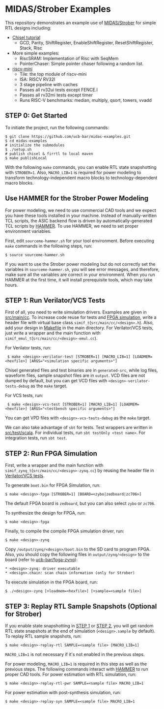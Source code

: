 # MIDAS/Strober Examples
This repository demonstrates an example use of [MIDAS/Strober](https://github.com/ucb-bar/midas-release) for simple RTL designs including:
+ [Chisel tutorial](https://github.com/ucb-bar/chisel-tutorial)
  + GCD, Parity, ShiftRegister, EnableShiftRegister, ResetShiftRegister, Stack, Risc
+ More simple examples:
  + RiscSRAM: Implementation of Risc with SeqMem
  + PointerChaser: Simple pointer chaser following a random list.
+ [riscv-mini](https://github.com/ucb-bar/riscv-mini)
  + Tile: the top module of riscv-mini
  + ISA: RISCV RV32I
  + 3 stage pipeline with caches
  + Passes all rv32ui tests except FENCE.I
  + Passes all rv32mi tests except timer
  + Runs RISC-V benchmarks: median, multiply, qsort, towers, vvadd

## <a name="step0"></a> STEP 0: Get Started
To initiate the project, run the following commands:

    $ git clone https://github.com/ucb-bar/midas-examples.git
    $ cd midas-examples
    # initialize the submodules
    $ ./setup.sh
    # publish chisel & firrtl to local maven
    $ make publishLocal

With the following `make` commands, you can enable RTL state snapshotting with `STROBER=1`. Also, `MACRO_LIB=1` is required for power modeling to transform technology-independent macro blocks to technology-dependent macro blocks.

## <a name="hammer"></a> Use HAMMER for the Strober Power Modeling

For power modeling, we need to use commercial CAD tools and we expect you have these tools installed in your machine. Instead of manually-written TCL scripts, the ASIC backend flow is driven by automatically-generated TCL scripts by [HAMMER](https://github.com/ucb-bar/hammer.git). To use HAMMER, we need to set proper environment variables.

First, edit `sourceme-hammer.sh` for your tool environment. Before executing `make` commands in the following steps, run:

    $ source sourceme-hammer.sh
    
If you want to use the Strober power modeling but do not correctly set the variables in `sourceme-hammer.sh`, you will see error messages, and therefore, make sure all the variables are correct in your environment. When you run HAMMER at the first time, it will install prerequisite tools, which may take hours.

## <a name="step1"></a> STEP 1: Run Verilator/VCS Tests
First of all, you need to write simulation drivers. Examples are given in [src/main/cc](src/main/cc). To increase code reuse for tests and [FPGA simulation](step2), write a header file with virtual base class `simif_t`(`src/main/cc/<design>.h`). Also, add your design in [Makefile](Makefile) in the main directory. For Verilator/VCS tests, just write a wrapper and the main function with `simif_emul_t`(`src/main/cc/<design>-emul.cc`). 

For Verilator tests, run:

     $ make <design>-verilator-test [STROBER=1] [MACRO_LIB=1] [LOADMEM=<hexfile>] [ARGS="<simulation specific arguments>"]

Chisel generated files and test binaries are in `generated-src`, while log files, waveform files, sample snapshot files are in `output`. VCD files are not dumped by default, but you can get VCD files with `<design>-verilator-tests-debug` as the `make` target.

For VCS tests, run:

     $ make <design>-vcs-test [STROBER=1] [MACRO_LIB=1] [LOADMEM=<hexfile>] [ARGS="<testbench specific arguments>"]

You can get VPD files with `<design>-vcs-tests-debug` as the `make` target.

We can also take advantage of `sbt` for tests. Test wrappers are written in [src/test/scala](src/test/scala). For individual tests, run `sbt testOnly <test name>`. For integration tests, run `sbt test`.

## <a name="step2"></a> STEP 2: Run FPGA Simulation
First, write a wrapper and the main function with `simif_zynq_t`(`src/main/cc/<design>-zynq.cc`) by reusing the header file in [Verilator/VCS tests](step1).

To generate `boot.bin` for FPGA Simulation, run:

    $ make <design>-fpga [STROBER=1] [BOARD=<zybo|zedboard|zc706>]

The default FPGA board is `zedboard`, but you can also select `zybo` or `zc706`.

To synthesize the design for FPGA, run:

    $ make <design>-fpga
    
Finally, to compile the compile FPGA simulation driver, run:

    $ make <design>-zynq
    
Copy `/output/zynq/<design>/boot.bin` to the SD card to program FPGA. Also, you should copy the following files in `output/zynq/<design>` to the board (refer to [ucb-bar/fpga-zynq](https://github.com/ucb-bar/fpga-zynq#b--getting-files-on--off-the-board)):

    * <design>-zynq: driver executable
    * <design>.chain: scan chain information (only for Strober)
    
To execute simulation in the FPGA board, run:

    $ ./<design>-zynq [+loadmem=<hexfile>] [+sample=<sample file>]

## <a name="step3"></a> STEP 3: Replay RTL Sample Snapshots (Optional for Strober)
If you enable state snapshotting in [STEP 1](step1) or [STEP 2](step2), you will get random RTL state snapshots at the end of simulation (`<design>.sample` by default). To replay RTL sample snapshots, run:

    $ make <design>-replay-rtl SAMPLE=<sample file> [MACRO_LIB=1]
    
`MACRO_LIB=1` is not necessary if it's not enabled in the previous steps.

For power modeling, `MACRO_LIB=1` is required in this step as well as the previous steps. The following commands interact with [HAMMER](https://github.com/ucb-bar/hammer.git) to run proper CAD tools. For power estimation with RTL simulation, run:

    $ make <design>-replay-rtl-pwr SAMPLE=<sample file> MACRO_LIB=1
    
For power estimation with post-synthesis simulation, run:

    $ make <design>-replay-syn SAMPLE=<sample file> MACRO_LIB=1
